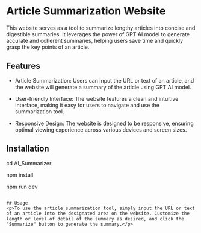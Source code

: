 # Article Summarization Website
                                                                                  
<p>This website serves as a tool to summarize lengthy articles into concise and digestible summaries. It leverages the power of GPT AI model to generate accurate and coherent summaries, helping users save time and quickly grasp the key points of an article.</p>

## Features

* Article Summarization: Users can input the URL or text of an article, and the website will generate a summary of the article using GPT AI model.

* User-friendly Interface: The website features a clean and intuitive interface, making it easy for users to navigate and use the summarization tool.

* Responsive Design: The website is designed to be responsive, ensuring optimal viewing experience across various devices and screen sizes.


## Installation

cd AI_Summarizer

npm install

npm run dev

```

## Usage
<p>To use the article summarization tool, simply input the URL or text of an article into the designated area on the website. Customize the length or level of detail of the summary as desired, and click the "Summarize" button to generate the summary.</p>

